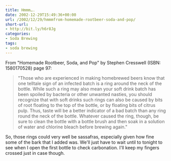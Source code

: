 ```yaml
---
title: Hmmm….
date: 2002-12-29T15:49:36+00:00
url: /2002/12/29/hmmmfrom-homemade-rootbeer-soda-and-pop/
short-url:
- http://bit.ly/h6r8Jg
categories:
- Soda Brewing
tags:
- soda brewing
---
```

From "Homemade Rootbeer, Soda, and Pop" by Stephen Cresswell (ISBN: 1580170528) page 97:

> "Those who are experienced in making homebrewed beers know that one telltale sign of an infected batch is a ring around the neck of the bottle. While such a ring may also mean your soft drink batch has been spoiled by bacteria or other unwanted nasties, you should recognize that with soft drinks such rings can also be caused by bits of root floating to the top of the bottle, or by floating bits of citrus pulp. Thus, taste will be a better indicator of a bad batch than any ring round the neck of the bottle. Whatever caused the ring, though, be sure to clean the bottle with a bottle brush and then soak in a solution of water and chlorine bleach before brewing again."

So, those rings could very well be sassafras, especially given how fine some of the bark that I added was. We'll just have to wait until to tonight to see when I open the first bottle to check carbonation. I'll keep my fingers crossed just in case though.